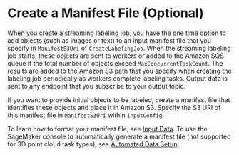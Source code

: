# Create a Manifest File \(Optional\)<a name="sms-streaming-manifest"></a>

When you create a streaming labeling job, you have the one time option to add objects \(such as images or text\) to an input manifest file that you specify in `ManifestS3Uri` of `CreateLabelingJob`\. When the streaming labeling job starts, these objects are sent to workers or added to the Amazon SQS queue if the total number of objects exceed `MaxConcurrentTaskCount`\. The results are added to the Amazon S3 path that you specify when creating the labeling job periodically as workers complete labeling tasks\. Output data is sent to any endpoint that you subscribe to your output topic\. 

If you want to provide initial objects to be labeled, create a manifest file that identifies these objects and place it in Amazon S3\. Specify the S3 URI of this manifest file in `ManifestS3Uri` within `InputConfig`\.

To learn how to format your manifest file, see [Input Data](sms-data-input.md)\. To use the SageMaker console to automatically generate a manifest file \(not supported for 3D point cloud task types\), see [Automated Data Setup](sms-console-create-manifest-file.md)\.